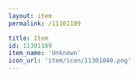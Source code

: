 ```yaml
---
layout: item
permalink: /11301189

title: Item
id: 11301189
item_name: 'Unknown'
icon_url: 'item/icon/11301040.png'
---
```

